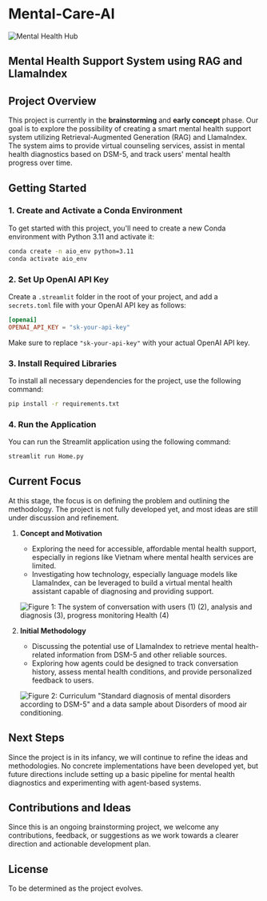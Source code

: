 # Mental-Care-AI

![Mental Health Hub](https://media.post.rvohealth.io/wp-content/uploads/sites/3/2021/03/609849-mental-health-hub-1200x628-facebook.jpg)

## Mental Health Support System using RAG and LlamaIndex

## Project Overview
This project is currently in the **brainstorming** and **early concept** phase. Our goal is to explore the possibility of creating a smart mental health support system utilizing Retrieval-Augmented Generation (RAG) and LlamaIndex. The system aims to provide virtual counseling services, assist in mental health diagnostics based on DSM-5, and track users' mental health progress over time.

## Getting Started

### 1. Create and Activate a Conda Environment

To get started with this project, you'll need to create a new Conda environment with Python 3.11 and activate it:

```sh
conda create -n aio_env python=3.11
conda activate aio_env
```

### 2. Set Up OpenAI API Key

Create a `.streamlit` folder in the root of your project, and add a `secrets.toml` file with your OpenAI API key as follows:

```toml
[openai]
OPENAI_API_KEY = "sk-your-api-key"
```

Make sure to replace `"sk-your-api-key"` with your actual OpenAI API key.

### 3. Install Required Libraries

To install all necessary dependencies for the project, use the following command:

```sh
pip install -r requirements.txt
```

### 4. Run the Application

You can run the Streamlit application using the following command:

```sh
streamlit run Home.py
```

## Current Focus
At this stage, the focus is on defining the problem and outlining the methodology. The project is not fully developed yet, and most ideas are still under discussion and refinement.

1. **Concept and Motivation**
   - Exploring the need for accessible, affordable mental health support, especially in regions like Vietnam where mental health services are limited.
   - Investigating how technology, especially language models like LlamaIndex, can be leveraged to build a virtual mental health assistant capable of diagnosing and providing support.

   ![Figure 1: The system of conversation with users (1) (2), analysis and diagnosis (3), progress monitoring Health (4)](https://github.com/NguyenHuy190303/Mental-Care-AI/blob/master/images/2.png)

2. **Initial Methodology**
   - Discussing the potential use of LlamaIndex to retrieve mental health-related information from DSM-5 and other reliable sources.
   - Exploring how agents could be designed to track conversation history, assess mental health conditions, and provide personalized feedback to users.

   ![Figure 2: Curriculum "Standard diagnosis of mental disorders according to DSM-5" and a data sample about Disorders of mood air conditioning.](https://github.com/NguyenHuy190303/Mental-Care-AI/blob/master/images/3.png)

## Next Steps
Since the project is in its infancy, we will continue to refine the ideas and methodologies. No concrete implementations have been developed yet, but future directions include setting up a basic pipeline for mental health diagnostics and experimenting with agent-based systems.

## Contributions and Ideas
Since this is an ongoing brainstorming project, we welcome any contributions, feedback, or suggestions as we work towards a clearer direction and actionable development plan.

## License
To be determined as the project evolves.

